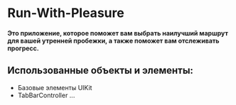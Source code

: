 # Run-With-Pleasure
#### Это приложение, которое поможет вам выбрать наилучший маршрут для вашей утренней пробежки, а также поможет вам отслеживать прогресс.

## Использованные объекты и элементы:
- Базовые элементы UIKit
- TabBarController
...

